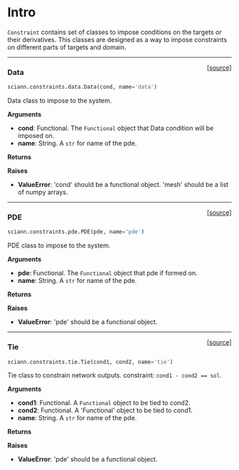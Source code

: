 # Intro

`Constraint` contains set of classes to impose conditions on the targets or 
 their derivatives. This classes are designed as a way to impose constraints 
 on different parts of targets and domain.   

---

<span style="float:right;">[[source]](https://github.com/sciann/sciann/tree/master/sciann/constraints/data.py#L12)</span>
### Data

```python
sciann.constraints.data.Data(cond, name='data')
```

Data class to impose to the system.

__Arguments__

- __cond__: Functional.
    The `Functional` object that Data condition
    will be imposed on.
- __name__: String.
    A `str` for name of the pde.

__Returns__


__Raises__

- __ValueError__: 'cond' should be a functional object.
            'mesh' should be a list of numpy arrays.
    
----

<span style="float:right;">[[source]](https://github.com/sciann/sciann/tree/master/sciann/constraints/pde.py#L12)</span>
### PDE

```python
sciann.constraints.pde.PDE(pde, name='pde')
```

PDE class to impose to the system.

__Arguments__

- __pde__: Functional.
    The `Functional` object that pde if formed on.
- __name__: String.
    A `str` for name of the pde.

__Returns__


__Raises__

- __ValueError__: 'pde' should be a functional object.
    
----

<span style="float:right;">[[source]](https://github.com/sciann/sciann/tree/master/sciann/constraints/tie.py#L12)</span>
### Tie

```python
sciann.constraints.tie.Tie(cond1, cond2, name='tie')
```

Tie class to constrain network outputs.
constraint: `cond1 - cond2 == sol`.

__Arguments__

- __cond1__: Functional.
    A `Functional` object to be tied to cond2.
- __cond2__: Functional.
    A 'Functional' object to be tied to cond1.
- __name__: String.
    A `str` for name of the pde.

__Returns__


__Raises__

- __ValueError__: 'pde' should be a functional object.
    
